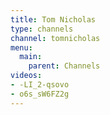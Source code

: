 ```yaml
---
title: Tom Nicholas
type: channels
channel: tomnicholas
menu:
  main:
    parent: Channels
videos:
- -LI_2-qsovo
- o6s_sW6FZ2g
---
```

